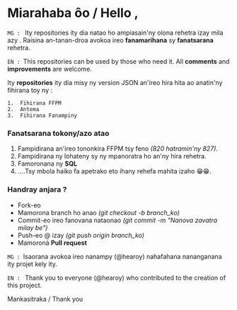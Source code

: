 # Miarahaba ôo / Hello ,
`MG : ` Ity repositories ity dia natao ho ampiasain'ny olona rehetra izay mila azy . Raisina an-tanan-droa avokoa ireo **fanamarihana** sy **fanatsarana** rehetra. 

`EN : `This repositories can be used by those who need it. All **comments** and **improvements** are welcome.

Ity **repositories** ity dia misy ny version JSON an'ireo hira hita ao anatin'ny fihirana toy ny : 

	1.  Fihirana FFPM
	2.  Antema
	3.  Fihirana Fanampiny

### Fanatsarana tokony/azo atao

1. Fampidirana an'ireo tononkira FFPM tsy feno *(820 hatramin'ny 827)*.
2. Fampidirana ny lohateny sy ny mpanoratra ho an'ny hira rehetra.
3. Famoronana ny **SQL**
4. ....Tsy mbola haiko fa apetrako eto ihany rehefa mahita izaho 😁😁.

###   Handray anjara ?

- Fork-eo
- Mamorona branch ho anao *(git checkout -b branch_ko)*
- Commit-eo ireo fanovana nataonao *(git commit -m "Nanova zavatra milay be")*
- Push-eo @ izay *(git push origin branch_ko)*
- Mamoronà **Pull request**

`MG : `Isaorana avokoa ireo nanampy (@hearoy) nahafahana nananganana ity projet kely ity.

`EN : ` Thank you to everyone (@hearoy) who contributed  to the creation of this project.

Mankasitraka / Thank you












